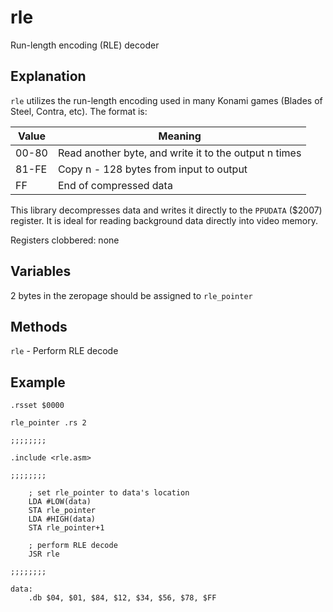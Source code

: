 # rle

Run-length encoding (RLE) decoder

## Explanation

`rle` utilizes the run-length encoding used in many Konami games (Blades of Steel, Contra, etc). The format is:

| Value | Meaning                                               |
|-------|-------------------------------------------------------|
| 00-80 | Read another byte, and write it to the output n times |
| 81-FE | Copy n - 128 bytes from input to output               |
| FF    | End of compressed data                                |

This library decompresses data and writes it directly to the `PPUDATA` ($2007) register. It is ideal for reading background data directly into video memory.

Registers clobbered: none

## Variables

2 bytes in the zeropage should be assigned to `rle_pointer`

## Methods

`rle` - Perform RLE decode

## Example

```
.rsset $0000

rle_pointer .rs 2

;;;;;;;;

.include <rle.asm>

;;;;;;;;

    ; set rle_pointer to data's location
    LDA #LOW(data)
    STA rle_pointer
    LDA #HIGH(data)
    STA rle_pointer+1

    ; perform RLE decode
    JSR rle

;;;;;;;;

data:
    .db $04, $01, $84, $12, $34, $56, $78, $FF
```
